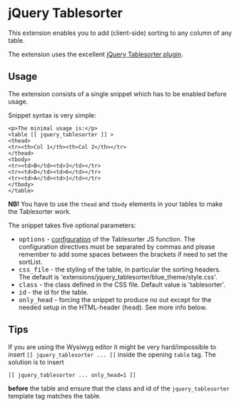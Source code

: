 jQuery Tablesorter 
==================

This extension enables you to add (client-side) sorting to any column of any table.
    
The extension uses the excellent [jQuery Tablesorter plugin](http://tablesorter.com/).

Usage
-----

The extension consists of a single snippet which has to be enabled before usage.

Snippet syntax is very simple:

    <p>The minimal usage is:</p>
    <table [[ jquery_tablesorter ]] >
    <thead>
    <tr><th>Col 1</th><th>Col 2</th></tr>
    </thead>
    <tbody>
    <tr><td>B</td><td>3</td></tr>
    <tr><td>D</td><td>6</td></tr>
    <tr><td>A</td><td>1</td></tr>
    </tbody>
    </table>


**NB!** You have to use the `thead` and `tbody` elements in your
tables to make the Tablesorter work.
    
The snippet takes five optional parameters:

* <tt>options</tt> - <a href="http://tablesorter.com/docs/#Configuration">configuration</a> 
            of the Tablesorter JS function. The configuration directives must be
            separated by commas and please remember to add some spaces between the 
            brackets if need to set the sortList.
* <tt>css_file</tt> - the styling of the table, in particular the
            sorting headers. The default is 'extensions/jquery_tablesorter/blue_theme/style.css'.
* <tt>class</tt> - the class defined in the CSS file. Default value
            is 'tablesorter'.
* <tt>id</tt> - the id for the table.
* <tt>only_head</tt> - forcing the snippet to produce no out except
            for the needed setup in the HTML-header (<tt>head</tt>). See more
            info below.

Tips
----

If you are using the Wysiwyg editor it might be very hard/impossible to 
insert `[[ jquery_tablesorter ... ]]` inside the opening
`table` tag. The solution is to insert 

    [[ jquery_tablesorter ... only_head=1 ]]

**before** the table and ensure that the class and id of
the `jquery_tablesorter` template tag matches the table.
